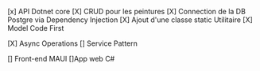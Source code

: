 [x] API Dotnet core
[X] CRUD pour les peintures
[X] Connection de la DB Postgre via Dependency Injection
[X] Ajout d'une classe static Utilitaire
[X] Model Code First

[X] Async Operations
[] Service Pattern

[] Front-end MAUI
[]App web C#

